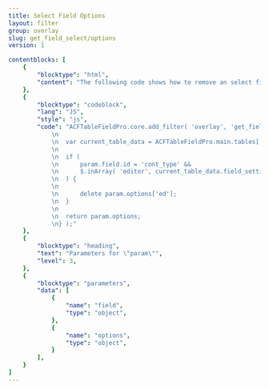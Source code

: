 ```yaml
---
title: Select Field Options
layout: filter
group: overlay
slug: get_field_select/options
version: 1

contentblocks: [
	{
		"blocktype": "html",
		"content": "The following code shows how to remove an select field option on a specific field depending on an empty field setting.",
	},
	{
		"blocktype": "codeblock",
		"lang": "JS",
		"style": "js",
		"code": "ACFTableFieldPro.core.add_filter( 'overlay', 'get_field_select/options', function( param ) {
			\n
			\n	var current_table_data = ACFTableFieldPro.main.tables[ ACFTableFieldPro.overlay.state.field_key ];
			\n
			\n	if (
			\n		param.field.id = 'cont_type' &&
			\n		$.inArray( 'editor', current_table_data.field_settings[ ACFTableFieldPro.overlay.state.overlay_id ] ) === -1
			\n	) {
			\n
			\n		delete param.options['ed'];
			\n	}
			\n
			\n	return param.options;
			\n} );"
	},
	{
		"blocktype": "heading",
		"text": "Parameters for \"param\"",
		"level": 3,
	},
	{
		"blocktype": "parameters",
		"data": [
			{
				"name": "field",
				"type": "object",
			},
			{
				"name": "options",
				"type": "object",
			}
		],
	}
]
---
```

